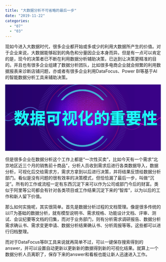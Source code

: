 ```yaml
---
title: "大数据分析不可省略的最后一步"
date: "2019-11-22"
categories: 
  - "07"
  - "03"
---
```


现如今进入大数据时代，很多企业都开始或多或少的利用大数据所产生的价值。对于企业来说，大数据能够起到的角色和分量因企业本身而异。但是有一点可以肯定的是，现今的决策者已不断在利用数据分析辅助决策，已达到让决策更精准的目的。并且也有很多企业组建了数据分析团队，比如很多电商企业就会频繁的利用数据报表来诊断店铺问题，亦或者有很多企业利用DataFocus、Power BI等基于AI的智能数据分析工具来辅助决策。

![稿定设计导出-20190311-101434](images/20190311-101434.png)

但是很多企业在数据分析这个工作上都是“一次性买卖”，比如今天有一个需求“北京地区近三个月的销售前十商品”，分析人员收到需求后进行各类数据导入，数据分析，可视化后交给需求方，需求方拿到以后进行决策，并将结果反馈给数据分析部门。看似是没有问题的很有效率的决策模式，但恰恰漏了最后一步，叫做“沉淀”。所有的工作或流程一定有东西沉淀下来可以作为公司或部门今后的财富。类似于阿里等公司都会有针对各类项目或工作结果沉淀下来的“智库”，以为以后的工作和新人留下价值。

那么如何实施呢，其实很简单。首先是数据分析过程的文档管理。像是很多传统的以IT为基础的数据分析，就有模型说明书、需求规格、功能设计文档、评审、测试、会议纪要等文档的归集，而对于业务部门，则有分析需求调研报告、数据分析需求确认书、需求变更申请、数据分析结果确认书、分析周报等等。这些都可以进行归档整理。

而对于DataFocus等BI工具来说就再简单不过，可以一键保存搜索得到的answer，并可以设置自动更新以更新新的数据得到新的可视化结果。就算上一个数据分析人员离职了，保存下来的answer和看板也能让新人迅速进入工作。
